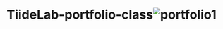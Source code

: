 # TiideLab-portfolio-class![portfolio1](https://user-images.githubusercontent.com/27896944/159389767-487cc845-cb6c-4f68-94a3-570982139344.jpg)
